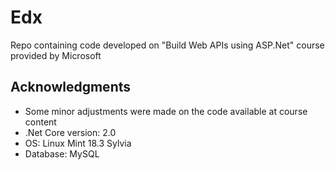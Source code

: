 # Edx
Repo containing code developed on "Build Web APIs using ASP.Net" course provided by Microsoft

## Acknowledgments

* Some minor adjustments were made on the code available at course content
* .Net Core version: 2.0
* OS: Linux Mint 18.3 Sylvia
* Database: MySQL
